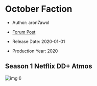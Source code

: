 # October Faction

* Author: aron7awol

* [Forum Post](https://www.avsforum.com/threads/bass-eq-for-filtered-movies.2995212/post-59142448)

* Release Date: 2020-01-01
* Production Year: 2020

## Season 1 Netflix DD+ Atmos

![img 0](https://i.imgur.com/ON1ZdqL.jpg)

